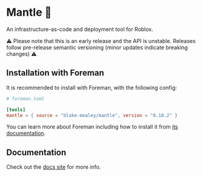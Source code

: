 # Mantle 🚀

An infrastructure-as-code and deployment tool for Roblox.

⚠ Please note that this is an early release and the API is unstable. Releases follow pre-release
semantic versioning (minor updates indicate breaking changes) ⚠

## Installation with Foreman

It is recommended to install with Foreman, with the following config:

```toml
# foreman.toml

[tools]
mantle = { source = "blake-mealey/mantle", version = "0.10.2" }
```

You can learn more about Foreman including how to install it from [its
documentation](https://github.com/Roblox/foreman#readme).

## Documentation

Check out the [docs site](https://mantle-docs.vercel.app) for more info.
